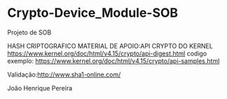 # Crypto-Device_Module-SOB  
Projeto de SOB

HASH CRIPTOGRAFICO
MATERIAL DE APOIO:API CRYPTO DO KERNEL
https://www.kernel.org/doc/html/v4.15/crypto/api-digest.html
codigo exemplo:
https://www.kernel.org/doc/html/v4.15/crypto/api-samples.html

Validação:http://www.sha1-online.com/

João Henrique Pereira
